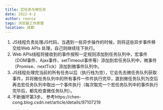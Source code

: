 ```yaml
---
title: 宏任务与微任务
date: 2022-4-2
author: reonce
tags: 浏览器工作原理
location: 成都  
---
```

1. JS线程负责处理JS代码，当遇到一些异步操作的时候，则将这些异步事件移交给Web APIs 处理，自己则继续往下执行。
2. Web APIs线程将接收到的事件按照一定规则添加到任务队列中，宏事件（DOM事件、Ajax事件、setTimeout事件等）添加到宏任务队列中，微事件（Promise、nextTick）添加到微事件队列中。
3. JS线程处理完当前的所有任务以后（执行栈为空），它会先去微任务队列获取事件，并将微任务队列中的所有事件一件件执行完毕，直到微任务队列为空后再去宏任务队列中取出一个事件执行（每次取完一个宏任务队列中的事件执行完毕后，都先检查微任务队列）。
4. 不断循环第3步。
参考https://chen-cong.blog.csdn.net/article/details/97107219
